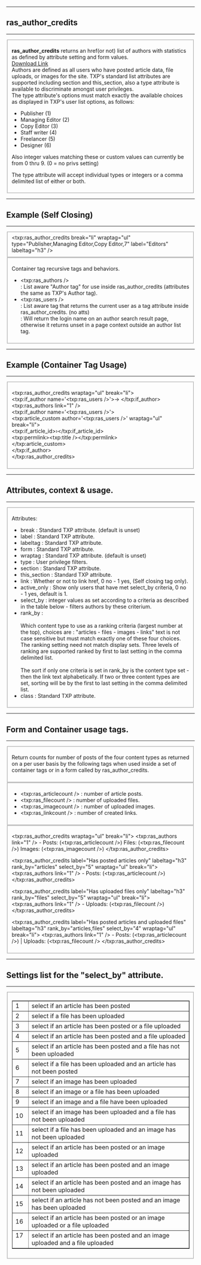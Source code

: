 <div id="helpdiv"><hr /><h2>ras_author_credits</h2><hr />
<fieldset>
<p><strong>ras_author_credits</strong> returns an href(or not) list of authors with statistics as defined by attribute setting and form values.<br />
<a href="http://images.majyk.net/txp/file_download/6/">Download Link </a><br />
Authors are defined as all users who have posted article data, file uploads, or images for the site. TXP's standard list attributes are supported including section and this_section, also a type attribute is available to discriminate amongst user privileges. <br />
The type attribute's options must match exactly the available choices as
displayed in TXP's user list options, as follows:</p>

<ul><li>Publisher (1)</li>
    <li>Managing Editor (2)</li>
    <li>Copy Editor (3)</li>
    <li>Staff writer (4)</li>
    <li>Freelancer (5)</li>
    <li>Designer (6)</li>
</ul>

<p>Also integer values matching these or custom values can currently be from 0 thru 9. (0 = no privs setting)</p>
<p>The type attribute will accept individual types or integers or a comma delimited list of either or both.</p>
</fieldset>
<hr /><h2>Example (Self Closing)</h2><hr />
<fieldset>
&lt;txp:ras_author_credits break="li" wraptag="ul" type="Publisher,Managing Editor,Copy Editor,7" label="Editors" labeltag="h3" /&gt;
</fieldset>

<fieldset>
<p>Container tag recursive tags and behaviors.</p>
<ul>
<li>&lt;txp:ras_authors /&gt;<br /> : List aware "Author tag" for use inside ras_author_credits (attributes the same as TXP's Author tag).</li>
<li>&lt;txp:ras_users /&gt;<br /> : List aware tag that returns the current user as a tag attribute inside ras_author_credits. (no atts)<br /> : Will return the login name on an author search result page, otherwise it returns unset in a page context outside an author list tag.</li>
</ul>
</fieldset>
<hr /><h2>Example (Container Tag Usage)</h2><hr />
<fieldset>

&lt;txp:ras_author_credits wraptag="ul" break="li"&gt;<br />
&lt;txp:if_author name='&lt;txp:ras_users /&gt;'&gt;-> &lt;/txp:if_author&gt;<br />
			&lt;txp:ras_authors link="1" /&gt;<br />
			&lt;txp:if_author name='&lt;txp:ras_users /&gt;'&gt;<br />
				&lt;txp:article_custom  author='&lt;txp:ras_users /&gt;' wraptag="ul" break="li"&gt;<br />
					&lt;txp:if_article_id&gt;&rsaquo;&lt;/txp:if_article_id&gt;<br />
					&lt;txp:permlink&gt;&lt;txp:title /&gt;&lt;/txp:permlink&gt;<br />
				&lt;/txp:article_custom&gt;<br />
			&lt;/txp:if_author&gt;<br />
		&lt;/txp:ras_author_credits&gt;
</fieldset>

<hr /><h2>Attributes, context &amp; usage.</h2><hr />
<fieldset>
<p> Attributes:</p>
<ul>
			<li>break : Standard TXP attribute. (default is unset)</li>
			<li>label : Standard TXP attribute.</li>
			<li>labeltag : Standard TXP attribute.</li>
			<li>form : Standard TXP attribute.</li>
			<li>wraptag : Standard TXP attribute. (default is unset)</li>
			<li>type : User privilege filters. </li>
			<li>section : Standard TXP attribute. </li>
			<li>this_section : Standard TXP attribute. </li>
			<li>link : Whether or not to link href, 0 no - 1 yes, (Self closing tag only).</li>
			<li>active_only : Show only users that have met select_by criteria, 0 no - 1 yes, default is 1.</li>
			<li>select_by : integer values as set according to a criteria as described in the table below - filters authors by these criterium.</li>
			<li>rank_by : <br /><br />Which content type to use as a ranking criteria (largest number at the top), choices are : "articles - files - images - links" text is not case sensitive but must match exactly one of these four choices. The ranking setting need not match display sets. Three levels of ranking are supported ranked by first to last setting in the comma delimited list.<br /><br /> The sort if only one criteria is set in rank_by is the content type set - then the link text alphabetically. If two or three content types are set, sorting will be by the first to last setting in the comma delimited list. </li>
			<li>class : Standard TXP attribute.</li>
</ul>
</fieldset>
<hr /><h2>Form and Container usage tags.</h2><hr />
<fieldset><p> Return counts for number of posts of the four content types as returned on a per user basis by the following tags when used inside a set of container tags or in a form called by ras_author_credits.</p></fieldset>
<fieldset>
<ul>
<li>&lt;txp:ras_articlecount /&gt; : number of article posts.</li>
<li>&lt;txp:ras_filecount /&gt; : number of uploaded files.</li>
<li>&lt;txp:ras_imagecount /&gt; : number of uploaded images.</li>
<li>&lt;txp:ras_linkcount /&gt; : number of created links.</li>
</ul>
</fieldset>
<fieldset>


<txp:ras_author_credits wraptag="ul" break="li">
<txp:ras_authors link="1" /> - Posts: (<txp:ras_articlecount />) Files: (<txp:ras_filecount />) Images: (<txp:ras_imagecount />)
</txp:ras_author_credits>

<txp:ras_author_credits label="Has posted articles only" labeltag="h3"
rank_by="articles" select_by="5" wraptag="ul" break="li">
<txp:ras_authors link="1" /> - Posts: (<txp:ras_articlecount />)
</txp:ras_author_credits>

<txp:ras_author_credits label="Has uploaded files only" labeltag="h3"
rank_by="files" select_by="5" wraptag="ul" break="li">
<txp:ras_authors link="1" /> - Uploads: (<txp:ras_filecount />)
</txp:ras_author_credits>

<txp:ras_author_credits label="Has posted articles and uploaded files"
labeltag="h3"  rank_by="articles,files" select_by="4" wraptag="ul" break="li">
<txp:ras_authors link="1" /> - Posts: (<txp:ras_articlecount />) | Uploads:
(<txp:ras_filecount />
</txp:ras_author_credits>

</fieldset>
<hr /><h2> Settings list for the "select_by" attribute. </h2><hr />
<fieldset>

<table cellpadding="2" cellspacing="1" border="1px">
							<tr><td> 1 </td><td> select if an article has been posted </td></tr>
							<tr><td> 2 </td><td> select if a file has been uploaded </td></tr>
							<tr><td> 3 </td><td> select if an article has been posted or a file uploaded </td></tr>
							<tr><td> 4 </td><td> select if an article has been posted and a file uploaded </td></tr>
							<tr><td> 5 </td><td> select if an article has been posted and a file has not been uploaded</td></tr>
							<tr><td> 6 </td><td> select if a file has been uploaded and an article has not been posted </td></tr>
							<tr><td> 7 </td><td> select if an image has been uploaded </td></tr>
							<tr><td> 8 </td><td> select if an image or a file has been uploaded </td></tr>
							<tr><td> 9 </td><td> select if an image and a file have been uploaded </td></tr>
							<tr><td> 10 </td><td> select if an image has been uploaded and a file has not been uploaded </td></tr>
							<tr><td> 11 </td><td> select if a file has been uploaded and an image has not been uploaded </td></tr>
							<tr><td> 12 </td><td> select if an article has been posted or an image uploaded </td></tr>
							<tr><td> 13 </td><td> select if an article has been posted and an image uploaded </td></tr>
							<tr><td> 14 </td><td> select if an article has been posted and an image has not been uploaded </td></tr>
							<tr><td> 15 </td><td> select if an article has not been posted and an image has been uploaded </td></tr>
							<tr><td> 16 </td><td> select if an article has been posted or an image uploaded or a file uploaded </td></tr>
							<tr><td> 17 &nbsp;</td><td> select if an article has been posted and an image uploaded and a file uploaded </td></tr>
							</table>
</fieldset>
</div>
